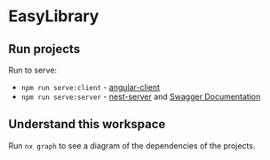 # EasyLibrary

## Run projects

Run to serve:
 - `npm run serve:client` - [angular-client](http://localhost:4200)
 - `npm run serve:server` - [nest-server](http://localhost:3333/api) and [Swagger Documentation](http://localhost:3333/dock)


## Understand this workspace

Run `nx graph` to see a diagram of the dependencies of the projects.
